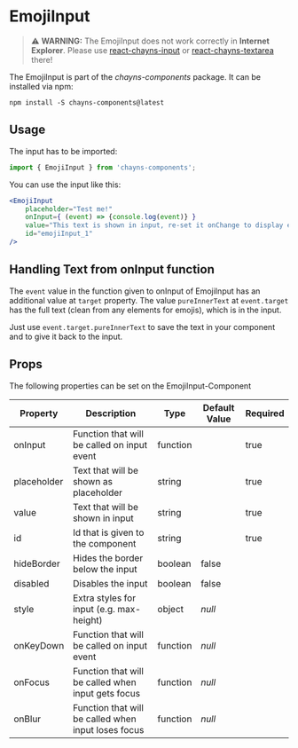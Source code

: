 # EmojiInput #

> :warning: **WARNING:** The EmojiInput does not work correctly in **Internet Explorer**. 
Please use [react-chayns-input](/src/react-chayns-input/) or [react-chayns-textarea](/src/react-chayns-textarea/) there!

The EmojiInput is part of the *chayns-components* package. It can be installed via npm:

    npm install -S chayns-components@latest


## Usage ##

The input has to be imported:

```jsx harmony
import { EmojiInput } from 'chayns-components';
```

You can use the input like this:

```jsx harmony
<EmojiInput 
    placeholder="Test me!"
    onInput={ (event) => {console.log(event)} }
    value="This text is shown in input, re-set it onChange to display emojis"
    id="emojiInput_1"
/>
```

## Handling Text from onInput function

The `event` value in the function given to onInput of EmojiInput has an additional value at `target`
property. The value `pureInnerText` at `event.target` has the full text (clean from any elements for emojis), which is in the input.

Just use `event.target.pureInnerText` to save the text in your component and to give it back to the input.

## Props

The following properties can be set on the EmojiInput-Component

| **Property**   | **Description**                                     | **Type** | **Default Value** | **Required** |
| -------------- | --------------------------------------------------- | -------- | ----------------- | ------------ |
| onInput        | Function that will be called on input event         | function |                   | true         |
| placeholder    | Text that will be shown as placeholder              | string   |                   | true         |
| value          | Text that will be shown in input                    | string   |                   | true         |
| id             | Id that is given to the component                   | string   |                   | true         |
| hideBorder     | Hides the border below the input                    | boolean  | false             |              |
| disabled       | Disables the input                                  | boolean  | false             |              |
| style          | Extra styles for input (e.g. max-height)            | object   | *null*            |              |
| onKeyDown      | Function that will be called on input event         | function | *null*            |              |
| onFocus        | Function that will be called when input gets focus  | function | *null*            |              |
| onBlur         | Function that will be called when input loses focus | function | *null*            |              |
